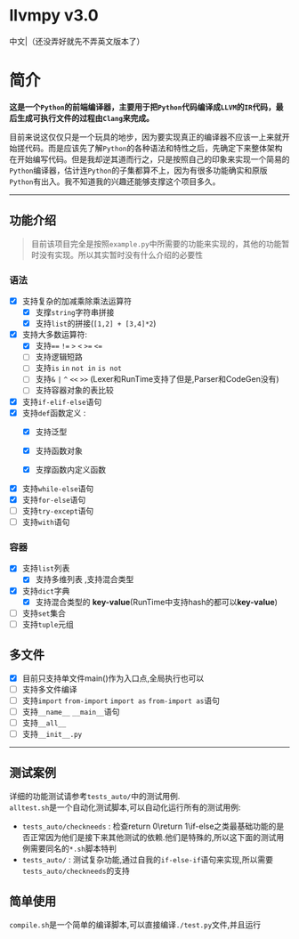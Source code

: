 # llvmpy v3.0
中文|（还没弄好就先不弄英文版本了）

# 简介
**这是一个`Python`的前端编译器，主要用于把`Python`代码编译成`LLVM`的`IR`代码，最后生成可执行文件的过程由`Clang`来完成。**


目前来说这仅仅只是一个玩具的地步，因为要实现真正的编译器不应该一上来就开始搓代码。而是应该先了解`Python`的各种语法和特性之后，先确定下来整体架构在开始编写代码。但是我却逆其道而行之，只是按照自己的印象来实现一个简易的`Python`编译器，估计连`Python`的子集都算不上，因为有很多功能确实和原版`Python`有出入。我不知道我的兴趣还能够支撑这个项目多久。

---
## 功能介绍
> 目前该项目完全是按照`example.py`中所需要的功能来实现的，其他的功能暂时没有实现。所以其实暂时没有什么介绍的必要性
### 语法
- [x] 支持复杂的加减乘除乘法运算符
  - [x] 支撑`string`字符串拼接
  - [x] 支持`list`的拼接(`[1,2] + [3,4]*2`)
- [x] 支持大多数运算符:
  - [x] 支持`==` `!=` `>` `<` `>=` `<=`
  - [ ] 支持逻辑短路
  - [ ] 支持`is` `in` `not in` `is not`
  - [ ] 支持`&` `|` `^` `<<` `>>` (Lexer和RunTime支持了但是,Parser和CodeGen没有)
  - [ ] 支持容器对象的表比较
- [x] 支持`if-elif-else`语句
- [x] 支持`def`函数定义 :
  - [x] 支持泛型
  - [x] 支持函数对象
  - [x] 支撑函数内定义函数


- [x] 支持`while-else`语句
- [x] 支持`for-else`语句
- [ ] 支持`try-except`语句
- [ ] 支持`with`语句

### 容器
- [x] 支持`list`列表
  - [x] 支持多维列表 ,支持混合类型
- [x] 支持`dict`字典
  - [x] 支持混合类型的 **key-value**(RunTime中支持hash的都可以**key-value**)
- [ ] 支持`set`集合
- [ ] 支持`tuple`元组

## 多文件
- [x] 目前只支持单文件main()作为入口点,全局执行也可以
- [ ] 支持多文件编译
- [ ] 支持`import` `from-import` `import as` `from-import as`语句
- [ ] 支持`__name__` `__main__`语句
- [ ] 支持`__all__`
- [ ] 支持`__init__.py`
---
## 测试案例
详细的功能测试请参考`tests_auto/`中的测试用例.     
`alltest.sh`是一个自动化测试脚本,可以自动化运行所有的测试用例:
- `tests_auto/checkneeds` : 检查return 0\return 1\if-else之类最基础功能的是否正常因为他们是接下来其他测试的依赖.他们是特殊的,所以这下面的测试用例需要同名的`*.sh`脚本特判
- `tests_auto/` : 测试复杂功能,通过自我的`if-else-if`语句来实现,所以需要`tests_auto/checkneeds`的支持
## 简单使用
`compile.sh`是一个简单的编译脚本,可以直接编译`./test.py`文件,并且运行









